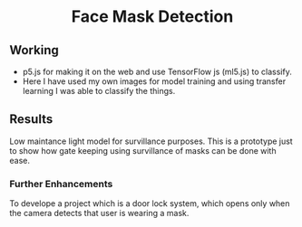 <h1 align="center">Face Mask Detection</h1>


## Working
* p5.js for making it on the web and use TensorFlow js (ml5.js) to classify.
* Here I have used my own images for model training and using transfer learning I was able to classify the things.


## Results
Low maintance light model for survillance purposes. This is a prototype just to show how gate keeping using survillance of masks can be done with ease.

### Further Enhancements 
 To develope a project which is a door lock system, which opens only when the camera detects that user is wearing a mask.
